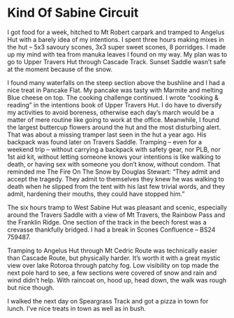 # Kind Of Sabine Circuit

I got food for a week, hitched to Mt Robert carpark and tramped to Angelus Hut with a barely idea of my intentions. I spent three hours making mixes in the hut – 5x3 savoury scones, 3x3 super sweet scones, 8 porridges. I made up my mind with tea from manuka leaves I found on my way. My plan was to go to Upper Travers Hut through Cascade Track. Sunset Saddle wasn’t safe at the moment because of the snow.

I found many waterfalls on the steep section above the bushline and I had a nice treat in Pancake Flat. My pancake was tasty with Marmite and melting Blue cheese on top. The cooking challenge continued. I wrote “cooking & reading” in the intentions book of Upper Travers Hut. I do have to diversify my activities to avoid boreness, otherwise each day’s march would be a matter of mere routine like going to work at the office. Meanwhile, I found the largest buttercup flowers around the hut and the most disturbing alert. That was about a missing tramper last seen in the hut a year ago. His backpack was found later on Travers Saddle. Tramping – even for a weekend trip – without carrying a backpack with safety gear, nor PLB, nor 1st aid kit, without letting someone knows your intentions is like walking to death, or having sex with someone you don’t know, without condom. That reminded me The Fire On The Snow by Douglas Stewart: “They admit and accept the tragedy. They admit to themselves they knew he was walking to death when he slipped from the tent with his last few trivial words, and they admit, hardening their mouths, they could have stopped him.”

The six hours tramp to West Sabine Hut was pleasant and scenic, especially around the Travers Saddle with a view of Mt Travers, the Rainbow Pass and the Franklin Ridge. One section of the track in the beech forest was a crevasse thankfully bridged. I had a break in Scones Confluence – BS24 759487.

Tramping to Angelus Hut through Mt Cedric Route was technically easier than Cascade Route, but physically harder. It’s worth it with a great mystic view over lake Rotoroa through patchy fog. Low visibility on top made the next pole hard to see, a few sections were covered of snow and rain and wind didn’t help. With raincoat on, hood up, head down, the walk was rough but nice though.

I walked the next day on Speargrass Track and got a pizza in town for lunch. I’ve nice treats in town as well as in bush.